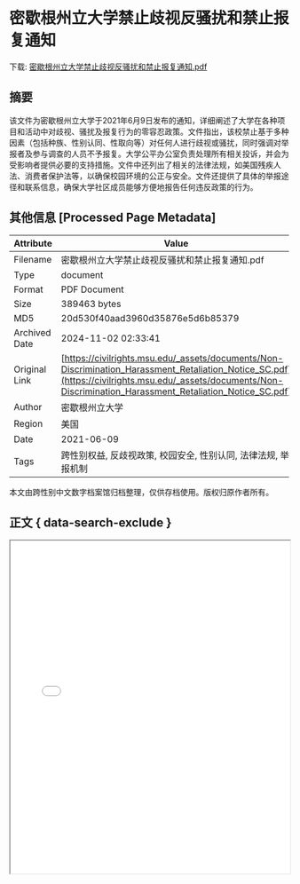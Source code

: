 # 密歇根州立大学禁止歧视反骚扰和禁止报复通知

<!-- tcd_download_link -->
下载: <a href="../密歇根州立大学禁止歧视反骚扰和禁止报复通知.pdf" download>密歇根州立大学禁止歧视反骚扰和禁止报复通知.pdf</a>
<!-- tcd_download_link_end -->

## 摘要

<!-- tcd_abstract -->
该文件为密歇根州立大学于2021年6月9日发布的通知，详细阐述了大学在各种项目和活动中对歧视、骚扰及报复行为的零容忍政策。文件指出，该校禁止基于多种因素（包括种族、性别认同、性取向等）对任何人进行歧视或骚扰，同时强调对举报者及参与调查的人员不予报复。大学公平办公室负责处理所有相关投诉，并会为受影响者提供必要的支持措施。文件中还列出了相关的法律法规，如美国残疾人法、消费者保护法等，以确保校园环境的公正与安全。文件还提供了具体的举报途径和联系信息，确保大学社区成员能够方便地报告任何违反政策的行为。

<!-- tcd_abstract_end -->

## 其他信息 [Processed Page Metadata]

| Attribute       | Value                                  |
|-----------------|----------------------------------------|
| Filename        | 密歇根州立大学禁止歧视反骚扰和禁止报复通知.pdf                             |
| Type            | document                                 |
| Format          | PDF Document                               |
| Size            | 389463 bytes                           |
| MD5             | 20d530f40aad3960d35876e5d6b85379                                  |
| Archived Date   | 2024-11-02 02:33:41                             |
| Original Link   | [https://civilrights.msu.edu/_assets/documents/Non-Discrimination_Harassment_Retaliation_Notice_SC.pdf](https://civilrights.msu.edu/_assets/documents/Non-Discrimination_Harassment_Retaliation_Notice_SC.pdf)                         |
| Author          | 密歇根州立大学                               |
| Region          | 美国                               |
| Date            | 2021-06-09                                 |
| Tags            | 跨性别权益, 反歧视政策, 校园安全, 性别认同, 法律法规, 举报机制                                 |

本文由跨性别中文数字档案馆归档整理，仅供存档使用。版权归原作者所有。


## 正文 { data-search-exclude }

<!-- tcd_main_text -->
<iframe src="../密歇根州立大学禁止歧视反骚扰和禁止报复通知.pdf" width="100%" height="600px">
    <p>无法显示PDF，请下载查看。</p>
</iframe>
<!-- tcd_main_text_end -->

